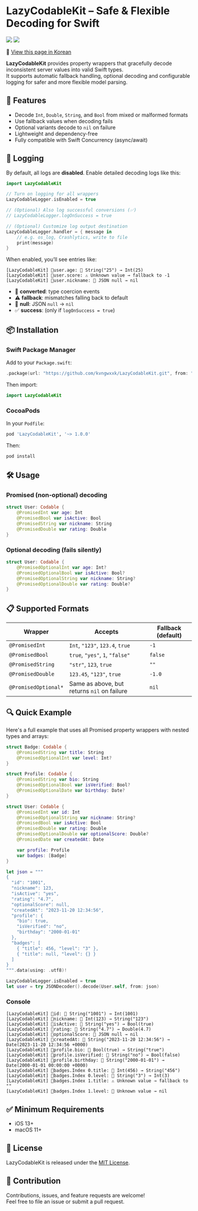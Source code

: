 # LazyCodableKit – Safe & Flexible Decoding for Swift
[![](https://img.shields.io/endpoint?url=https%3A%2F%2Fswiftpackageindex.com%2Fapi%2Fpackages%2Fkvngwxxk%2FLazyCodableKit%2Fbadge%3Ftype%3Dswift-versions)](https://swiftpackageindex.com/kvngwxxk/LazyCodableKit)
[![](https://img.shields.io/endpoint?url=https%3A%2F%2Fswiftpackageindex.com%2Fapi%2Fpackages%2Fkvngwxxk%2FLazyCodableKit%2Fbadge%3Ftype%3Dplatforms)](https://swiftpackageindex.com/kvngwxxk/LazyCodableKit)

📘 [View this page in Korean](./README_KR.md)

**LazyCodableKit** provides property wrappers that gracefully decode inconsistent server values into valid Swift types.  
It supports automatic fallback handling, optional decoding and configurable logging for safer and more flexible model parsing.

## 🚀 Features
- Decode `Int`, `Double`, `String`, and `Bool` from mixed or malformed formats  
- Use fallback values when decoding fails  
- Optional variants decode to `nil` on failure  
- Lightweight and dependency-free  
- Fully compatible with Swift Concurrency (async/await)

## 📢 Logging
By default, all logs are **disabled**. Enable detailed decoding logs like this:

```swift
import LazyCodableKit

// Turn on logging for all wrappers
LazyCodableLogger.isEnabled = true

// (Optional) Also log successful conversions (✅)
// LazyCodableLogger.logOnSuccess = true

// (Optional) Customize log output destination
LazyCodableLogger.handler = { message in
    // e.g. os_log, Crashlytics, write to file
    print(message)
}
```

When enabled, you’ll see entries like:

```text
[LazyCodableKit] 📍user.age: 🔄 String("25") → Int(25)
[LazyCodableKit] 📍user.score: ⚠️ Unknown value → fallback to -1
[LazyCodableKit] 📍user.nickname: 🚫 JSON null → nil
```

- 🔄 **converted**: type coercion events  
- ⚠️ **fallback**: mismatches falling back to default  
- 🚫 **null**: JSON `null` → `nil`  
- ✅ **success**: (only if `logOnSuccess = true`)

## 📦 Installation

### Swift Package Manager

Add to your `Package.swift`:

```swift
.package(url: "https://github.com/kvngwxxk/LazyCodableKit.git", from: "1.0.0")
```

Then import:

```swift
import LazyCodableKit
```

### CocoaPods

In your `Podfile`:

```ruby
pod 'LazyCodableKit', '~> 1.0.0'
```

Then:

```bash
pod install
```

## 🛠️ Usage

### Promised (non-optional) decoding

```swift
struct User: Codable {
    @PromisedInt var age: Int
    @PromisedBool var isActive: Bool
    @PromisedString var nickname: String
    @PromisedDouble var rating: Double
}
```

### Optional decoding (fails silently)

```swift
struct User: Codable {
    @PromisedOptionalInt var age: Int?
    @PromisedOptionalBool var isActive: Bool?
    @PromisedOptionalString var nickname: String?
    @PromisedOptionalDouble var rating: Double?
}
```

## 📋 Supported Formats

| Wrapper              | Accepts                                           | Fallback (default) |
|----------------------|---------------------------------------------------|--------------------|
| `@PromisedInt`       | `Int`, `"123"`, `123.4`, `true`                   | `-1`               |
| `@PromisedBool`      | `true`, `"yes"`, `1`, `"false"`                   | `false`            |
| `@PromisedString`    | `"str"`, `123`, `true`                            | `""`               |
| `@PromisedDouble`    | `123.45`, `"123"`, `true`                         | `-1.0`             |
| `@PromisedOptional*` | Same as above, but returns `nil` on failure       | `nil`              |

## 🔍 Quick Example

Here's a full example that uses all Promised property wrappers with nested types and arrays:

```swift
struct Badge: Codable {
    @PromisedString var title: String
    @PromisedOptionalInt var level: Int?
}

struct Profile: Codable {
    @PromisedString var bio: String
    @PromisedOptionalBool var isVerified: Bool?
    @PromisedOptionalDate var birthday: Date?
}

struct User: Codable {
    @PromisedInt var id: Int
    @PromisedOptionalString var nickname: String?
    @PromisedBool var isActive: Bool
    @PromisedDouble var rating: Double
    @PromisedOptionalDouble var optionalScore: Double?
    @PromisedDate var createdAt: Date

    var profile: Profile
    var badges: [Badge]
}

let json = """
{
  "id": "1001",
  "nickname": 123,
  "isActive": "yes",
  "rating": "4.7",
  "optionalScore": null,
  "createdAt": "2023-11-20 12:34:56",
  "profile": {
    "bio": true,
    "isVerified": "no",
    "birthday": "2000-01-01"
  },
  "badges": [
    { "title": 456, "level": "3" },
    { "title": null, "level": {} }
  ]
}
""".data(using: .utf8)!

LazyCodableLogger.isEnabled = true
let user = try JSONDecoder().decode(User.self, from: json)
```

### Console
```text
[LazyCodableKit] 📍id: 🔄 String("1001") → Int(1001)
[LazyCodableKit] 📍nickname: 🔄 Int(123) → String("123")
[LazyCodableKit] 📍isActive: 🔄 String("yes") → Bool(true)
[LazyCodableKit] 📍rating: 🔄 String("4.7") → Double(4.7)
[LazyCodableKit] 📍optionalScore: 🚫 JSON null → nil
[LazyCodableKit] 📍createdAt: 🔄 String("2023-11-20 12:34:56") → Date(2023-11-20 12:34:56 +0000)
[LazyCodableKit] 📍profile.bio: 🔄 Bool(true) → String("true")
[LazyCodableKit] 📍profile.isVerified: 🔄 String("no") → Bool(false)
[LazyCodableKit] 📍profile.birthday: 🔄 String("2000-01-01") → Date(2000-01-01 00:00:00 +0000)
[LazyCodableKit] 📍badges.Index 0.title: 🔄 Int(456) → String("456")
[LazyCodableKit] 📍badges.Index 0.level: 🔄 String("3") → Int(3)
[LazyCodableKit] 📍badges.Index 1.title: ⚠️ Unknown value → fallback to ""
[LazyCodableKit] 📍badges.Index 1.level: 🚫 Unknown value → nil
```


## ✅ Minimum Requirements
- iOS 13+  
- macOS 11+

## 📄 License
LazyCodableKit is released under the [MIT License](LICENSE).

## 🔗 Contribution
Contributions, issues, and feature requests are welcome!  
Feel free to file an issue or submit a pull request.
